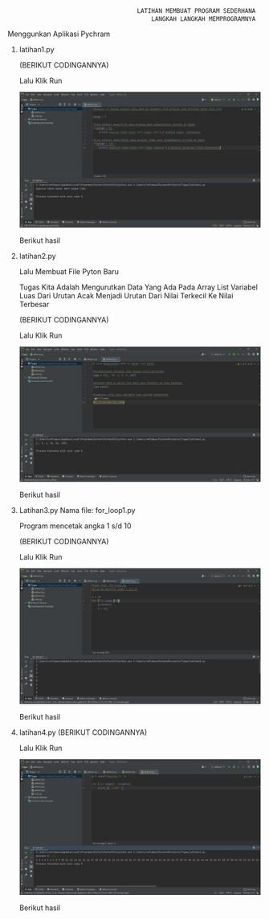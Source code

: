                                         LATIHAN MEMBUAT PROGRAM SEDERHANA
                                            LANGKAH LANGKAH MEMPROGRAMNYA
Menggunkan Aplikasi Pychram <p>
1. latihan1.py <p>
(BERIKUT CODINGANNYA) <p>
Lalu Klik Run <p> 
![gambar 1](screenshot/ss1.png.png) <p>
Berikut hasil <p>
2. latihan2.py <p>
Lalu Membuat File Pyton Baru <p>
Tugas Kita Adalah Mengurutkan Data Yang Ada Pada Array List Variabel Luas Dari Urutan Acak Menjadi Urutan Dari Nilai Terkecil Ke Nilai Terbesar <P>
(BERIKUT CODINGANNYA) <p>
Lalu Klik Run <P>
![gambar 2](screenshot/ss2.png.png) <p>
Berikut hasil <p>
3. Latihan3.py
                                            Nama file: for_loop1.py <p>
                                        Program mencetak angka 1 s/d 10 <p>
(BERIKUT CODINGANNYA) <p>
Lalu Klik Run <p> 
![gambar 3](screenshot/ss3.png.png) <p>
Berikut hasil <p>
4. latihan4.py
(BERIKUT CODINGANNYA) <p>
Lalu Klik Run <p> 
![gambar 4](screenshot/ss4.png.png) <p>
Berikut hasil <p>